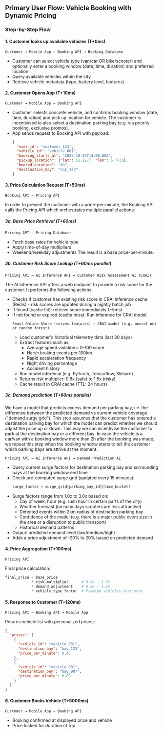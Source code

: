 ## Primary User Flow: Vehicle Booking with Dynamic Pricing

### Step-by-Step Flow

#### 1. **Customer looks up available vehicles** (T+0ms)
```
Customer → Mobile App → Booking API → Booking Database
```
- Customer can select vehicle type (van/car OR bike/scooter) and optionally enter a booking window (date, time, duration) and preferred location
- Query available vehicles within the city
- Retrieve vehicle metadata (type, battery level, features)

#### 2. **Customer Opens App** (T+10ms)
```
Customer → Mobile App → Booking API
```
- Customer selects concrete vehicle, and confirms booking window (date, time, duration) and pick up location for vehicle.
The customer is incentivised to also select a destination parking bay (e.g. via priority booking, exclusive promos).
- App sends request to Booking API with payload:
  ```json
  {
    "user_id": "customer_123",
    "vehicle_id": "vehicle_001",
    "booking_starts_at": "2025-10-25T14:00:00Z",
    "pickup_location": {"lat": 51.2277, "lon": 6.7735},
    "booked_duration": "4h",
    "destination_bay": "bay_123"
  }
  ```

#### 3. **Price Calculation Request** (T+50ms)
```
Booking API → Pricing API
```
In order to present the customer with a price-per-minute, the Booking API calls the Pricing API which orchestrates multiple parallel actions:

##### 3a. **Base Price Retrieval** (T+60ms)
```
Pricing API → Pricing Database
```
- Fetch base rates for vehicle type
- Apply time-of-day multipliers
- Weekend/weekday adjustments
The result is a base price-per-minute.

##### 3b. **Customer Risk Score Lookup** (T+60ms parallel)
```
Pricing API → AI Inference API → Customer Risk Assessment AI (CRAI)
```
The AI Inference API offers a web endpoint to provide a risk score for the customer. It performs the following actions:
- Checks if customer has existing risk score in CRAI inference cache (Redis) - risk scores are updated during a nightly batch job
- If found (cache hit): retrieve score immediately (~5ms)
- If not found or expired (cache miss): Run inference for CRAI model.
  ```
  Feast Online Store (serves features) → CRAI model (e.g. neural net or random forest)
  ```
  - Load customer's historical telemetry data (last 30 days)
  - Extract features such as:
    - Average speed violations: 0-100 score
    - Harsh braking events per 100km
    - Rapid acceleration frequency
    - Night driving percentage
    - Accident history
  - Run model inference (e.g. PyTorch, Tensorflow, Sklearn)
  - Returns risk multiplier: 0.8x (safe) to 1.5x (risky)
  - Cache result in CRAI cache (TTL: 24 hours)

##### 3c. **Demand prediction** (T+60ms parallel)
We have a model that predicts excess demand per parking bay, i.e. the difference between the predicted demand vs current vehicle coverage ("demand surge grid").
This step assumes that the customer has entered a destination parking bay for which the model can predict whether we should adjust the price up or down. This way
we can incentivise the customer to park at the destination bay or a different bay. In case the vehicle is a car/van with a booking window more than 2h after the booking was made, we repeat this step when the booking window starts to tell the customer which parking bays are attrive at the moment. 
```
Pricing API → AI Inference API → Demand Prediction AI
```
- Query current surge factors for destination parking bay and surrounding bays at the booking window end time
- Check pre-computed surge grid (updated every 15 minutes):
  ```python
  surge_factor = surge_grid[parking_bay_id][time_bucket]
  ```
- Surge factors range from 1.0x to 3.0x based on:
  - Day of week, hour (e.g. rush hour in certain parts of the city)
  - Weather forecast (on rainy days scooters are less attractive)
  - Detected events within 2km radius of destination parking bay
  - Confidence of the model (e.g. there is a major public event size in the area or a disruption to public transport)
  - Historical demand patterns
- Output: predicted demand level (low/medium/high)
- Adds a price adjustment of -20% to 20% based on predicted demand

#### 4. **Price Aggregation** (T+100ms)
```
Pricing API
```
Final price calculation:
```python
final_price = base_price 
            * risk_multiplier      # 0.8x - 1.5x
            * demand_adjustment    # 0.8x - 1.2x  
            * vehicle_type_factor  # Premium vehicles cost more
```

#### 5. **Response to Customer** (T+120ms)
```
Pricing API → Booking API → Mobile App
```
Returns vehicle list with personalized prices:
```json
{
  "prices": [
    {
      "vehicle_id": "vehicle_001",
      "destination_bay": "bay_123",
      "price_per_minute": 0.45
    },
    {
      "vehicle_id": "vehicle_001", 
      "destination_bay": "bay_987",
      "price_per_minute": 0.89
    }
  ]
}
```

#### 6. **Customer Books Vehicle** (T+5000ms)
```
Customer → Mobile App → Booking API
```
- Booking confirmed at displayed price and vehicle
- Price locked for duration of trip
